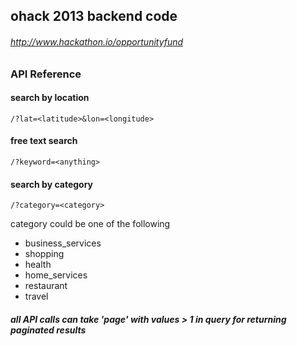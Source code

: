 ## ohack 2013 backend code
###### http://www.hackathon.io/opportunityfund


### API Reference

#### search by location
	/?lat=<latitude>&lon=<longitude>

#### free text search
	/?keyword=<anything>

#### search by category
	/?category=<category>

category could be one of the following
* business_services
* shopping
* health
* home_services
* restaurant
* travel

##### all API calls can take 'page' with values > 1 in query for returning paginated results